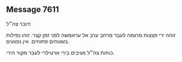 ## Message 7611

דובר צה״ל:

זוהה ירי פצצות מרגמה לעבר מרחב ערב אל עראמשה לפני זמן קצר. זוהו נפילות בשטחים פתוחים. אין נפגעים. 

כוחות צה״ל מגיבים בירי ארטילרי לעבר מקור הירי.

